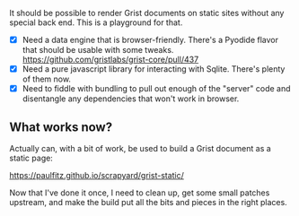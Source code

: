 It should be possible to render Grist documents on static sites
without any special back end. This is a playground for that.

 * [x] Need a data engine that is browser-friendly.
       There's a Pyodide flavor that should be usable with some tweaks.
       https://github.com/gristlabs/grist-core/pull/437
 * [x] Need a pure javascript library for interacting with Sqlite.
       There's plenty of them now.
 * [x] Need to fiddle with bundling to pull out enough of the "server"
       code and disentangle any dependencies that won't work in browser.

## What works now?

Actually can, with a bit of work, be used to build a Grist
document as a static page:

  https://paulfitz.github.io/scrapyard/grist-static/

Now that I've done it once, I need to clean up, get some small
patches upstream, and make the build put all the bits and pieces
in the right places.

